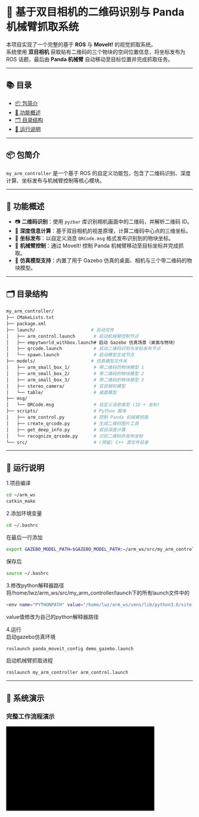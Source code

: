 # 🦾 基于双目相机的二维码识别与 Panda 机械臂抓取系统

本项目实现了一个完整的基于 **ROS** 与 **MoveIt!** 的视觉抓取系统。  
系统使用 **双目相机** 获取贴有二维码的三个物块的空间位置信息，将坐标发布为 ROS 话题，最后由 **Panda 机械臂** 自动移动至目标位置并完成抓取任务。

---

## 📚 目录

- [📦 包简介](#-包简介)
- [🧠 功能概述](#-功能概述)
- [🗂️ 目录结构](#️-目录结构)
- [🚀 运行说明](#-运行说明)

---

## 📦 包简介

`my_arm_controller` 是一个基于 ROS 的自定义功能包，包含了二维码识别、深度计算、坐标发布与机械臂控制等核心模块。

---

## 🧠 功能概述

- 📷 **二维码识别**：使用 `pyzbar` 库识别相机画面中的二维码，并解析二维码 ID。  
- 🧭 **深度信息计算**：基于双目相机的视差原理，计算二维码中心点的三维坐标。  
- 📡 **坐标发布**：以自定义消息 `QRCode.msg` 格式发布识别到的物块坐标。  
- 🤖 **机械臂控制**：通过 MoveIt! 控制 Panda 机械臂移动至目标坐标并完成抓取。  
- 🧱 **仿真模型支持**：内置了用于 Gazebo 仿真的桌面、相机与三个带二维码的物块模型。

---

## 🗂️ 目录结构

```bash
my_arm_controller/
├── CMakeLists.txt
├── package.xml
├── launch/                     # 启动文件
│   ├── arm_control.launch       # 启动机械臂控制节点
│   ├── empytworld_withbox.launch# 启动 Gazebo 仿真场景（桌面与物块）
│   ├── qrcode.launch            # 启动二维码识别与坐标发布节点
│   └── spawn.launch             # 启动模型生成节点
├── models/                     # 仿真模型文件夹
│   ├── arm_small_box_1/         # 带二维码的物块模型 1
│   ├── arm_small_box_2/         # 带二维码的物块模型 2
│   ├── arm_small_box_3/         # 带二维码的物块模型 3
│   ├── stereo_camera/           # 双目相机模型
│   └── table/                   # 桌面模型
├── msg/
│   └── QRCode.msg               # 自定义消息类型 (ID + 坐标)
├── scripts/                     # Python 脚本
│   ├── arm_control.py           # 控制 Panda 机械臂抓取
│   ├── create_qrcode.py         # 生成二维码图片工具
│   ├── get_deep_info.py         # 双目深度计算
│   └── recognize_qrcode.py      # 识别二维码并发布坐标
└── src/                         # (预留) C++ 源文件目录
```

---

## 🚀 运行说明

1.项目编译  
```bash
cd ~/arm_ws
catkin_make
```

2.添加环境变量  
```bash
cd ~/.bashrc
```
在最后一行添加
```bash
export GAZEBO_MODEL_PATH=$GAZEBO_MODEL_PATH:~/arm_ws/src/my_arm_controller/models
```
保存后
```bash
source ~/.bashrc
```

3.修改python解释器路径   
将/home/lwz/arm_ws/src/my_arm_controller/launch下的所有launch文件中的  
```bash
<env name="PYTHONPATH" value="/home/lwz/arm_ws/venv/lib/python3.8/site-packages:$(env PYTHONPATH)" />
```
value值修改为自己的python解释器路径   

4.运行  
启动gazebo仿真环境  
```bash
roslaunch panda_moveit_config demo_gazebo.launch 
```
启动机械臂抓取进程  
```bash
roslaunch my_arm_controller arm_control.launch 
```

---

## 🎥 系统演示

### 完整工作流程演示
![系统运行演示](https://raw.githubusercontent.com/Jixing424/Panda_Stereo_Grasp/main/show.gif)



